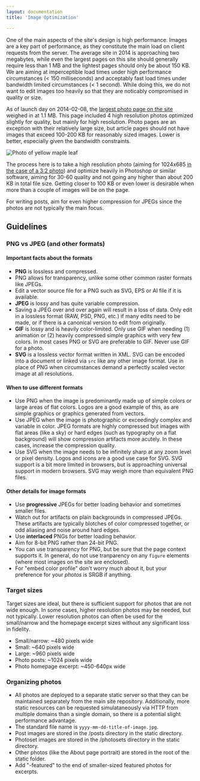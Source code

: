 ```yaml
---
layout: documentation
title: 'Image Optimization'

---
```


One of the main aspects of the site's design is high performance. Images are a key part of performance, as they constitute the main load on client requests from the server. The average site in 2014 is approaching two megabytes, while even the largest pages on this site should generally require less than 1 MB and the lightest pages should only be about 150 KB. We are aiming at imperceptible load times under high performance circumstances (< 150 milliseconds) and acceptably fast load times under bandwidth limited circumstances (< 1 second). While doing this, we do not want to edit images too heavily so that they are noticably compromised in quality or size.

As of launch day on 2014-02-08, the [largest photo page on the site](http://jeancflanagan.com/2012/fall-leaves/) weighed in at 1.1 MB. This page included 4 high resolution photos optimized slightly for quality, but mainly for high resolution. Photo pages are an exception with their relatively large size, but article pages should not have images that exceed 100-200 KB for reasonably sized images. Lower is better, especially given the bandwidth constraints.

![Photo of yellow maple leaf](http://static.jeancflanagan.com/images/photosets/2012-11-04-yellow-maple-leaf.jpg)

The process here is to take a high resolution photo (aiming for 1024x685 [in the case of a 3:2 photo](http://static.jeancflanagan.com/images/photosets/2012-11-04-yellow-maple-leaf.jpg)) and optimize heavily in Photoshop or similar software, aiming for 30-60 quality and not going any higher than about 200 KB in total file size. Getting closer to 100 KB or even lower is desirable when more than a couple of images will be on the page.

For writing posts, aim for even higher compression for JPEGs since the photos are not typically the main focus.

## Guidelines

### PNG vs JPEG (and other formats)

#### Important facts about the formats

- **PNG** is lossless and compressed.
- PNG allows for transparency, unlike some other common raster formats like JPEGs.
- Edit a vector source file for a PNG such as SVG, EPS or AI file if it is available.
- **JPEG** is lossy and has quite variable compression.
- Saving a JPEG over and over again will result in a loss of data. Only edit in a lossless format (RAW, PSD, PNG, etc.) if many edits need to be made, or if there is a canonical version to edit from originally.
- **GIF** is lossy and is heavily color-limited. Only use GIF when needing (1) animation or (2) heavily compressed simple graphics with very few colors. In most cases PNG or SVG are preferable to GIF. Never use GIF for a photo.
- **SVG** is a lossless vector format written in XML. SVG can be encoded into a document or linked via `src` like any other image format. Use in place of PNG when circumstances demand a perfectly scaled vector image at all resolutions.

#### When to use different formats

- Use PNG when the image is predominantly made up of simple colors or large areas of flat colors. Logos are a good example of this, as are simple graphics or graphics generated from vectors.
- Use JPEG when the image is photographic or exceedingly complex and variable in color. JPEG formats are highly compressed but images with flat areas (like a sky) or hard edges (such as typography on a flat background) will show compression artifacts more acutely. In these cases, increase the compression quality.
- Use SVG when the image needs to be infinitely sharp at any zoom level or pixel density. Logos and icons are a good use case for SVG. SVG support is a bit more limited in browsers, but is approaching universal support in modern browsers. SVG may weigh more than equivalent PNG files.

#### Other details for image formats

- Use **progressive** JPEGs for better loading behavior and sometimes smaller files.
- Watch out for artifacts on plain backgrounds in compressed JPEGs. These artifacts are typically blotches of color compressed together, or odd aliasing and noise around hard edges.
- Use **interlaced** PNGs for better loading behavior.
- Aim for 8-bit PNG rather than 24-bit PNG.
- You can use transparency for PNG, but be sure that the page context supports it. In general, do not use tranparency on any `figure` elements (where most images on the site are enclosed).
- For "embed color profile" don't worry much about it, but your preference for your *photos* is SRGB if anything.

### Target sizes

Target sizes are ideal, but there is sufficient support for photos that are not wide enough. In some cases, higher resolution photos may be needed, but not typically. Lower resolution photos can often be used for the small/narrow and the homepage excerpt sizes without any significant loss in fidelity.

- Small/narrow: ~480 pixels wide
- Small: ~640 pixels wide
- Large: ~960 pixels wide
- Photo posts: ~1024 pixels wide
- Photo homepage excerpt: ~450-640px wide

### Organizing photos

- All photos are deployed to a separate static server so that they can be maintained separately from the main site repository. Additionally, more static resources can be requested simulataneously via HTTP from multiple domains than a single domain, so there is a potential slight performance advantage.
- The standard file name is `yyyy-mm-dd-title-of-image.jpg`.
- Post images are stored in the /posts directory in the static directory.
- Photoset images are stored in the /photosets directory in the static directory.
- Other photos (like the About page portrait) are stored in the root of the static folder.
- Add "-featured" to the end of smaller-sized featured photos for excerpts.
